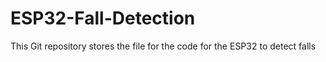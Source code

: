 # ESP32-Fall-Detection


This Git repository stores the file for the code for the ESP32 to detect falls
